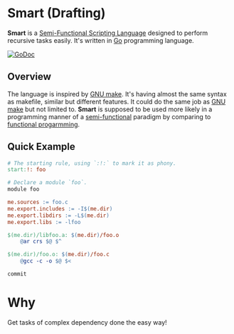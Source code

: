 # Smart (Drafting)

**Smart** is a [Semi-Functional Scripting Language]() designed to perform
recursive tasks easily. It's written in [Go](http://golang.org) programming
language.

[![GoDoc](https://godoc.org/github.com/duzy/smart/build?status.svg)](http://godoc.org/github.com/duzy/smart/build)

## Overview

The language is inspired by [GNU make](https://www.gnu.org/software/make/).
It's having almost the same syntax as makefile, similar but different features.
It could do the same job as [GNU make](https://www.gnu.org/software/make/) but not
limited to. **Smart** is supposed to be used more likely in a programming manner
of a [semi-functional]() paradigm by comparing to 
[functional progarmming](https://en.wikipedia.org/wiki/Functional_programming).

## Quick Example

```makefile
# The starting rule, using `:!:` to mark it as phony.
start:!: foo

# Declare a module `foo`.
module foo

me.sources := foo.c
me.export.includes := -I$(me.dir)
me.export.libdirs := -L$(me.dir)
me.export.libs := -lfoo

$(me.dir)/libfoo.a: $(me.dir)/foo.o
	@ar crs $@ $^

$(me.dir)/foo.o: $(me.dir)/foo.c
	@gcc -c -o $@ $<

commit
```

Why
===

Get tasks of complex dependency done the easy way!
